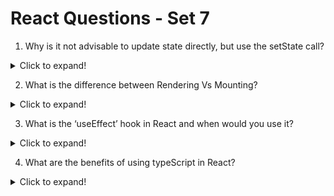 # React Questions - Set 7

1. Why is it not advisable to update state directly, but use the setState call?

<details>
    <summary>Click to expand!</summary>

The conventional way to update state is to use the setState call. Without using it, the user would still be able to modify the state, but it would not update the DOM to reflect the new state.

</details>

2. What is the difference between Rendering Vs Mounting?

<details>
    <summary>Click to expand!</summary>

# Rendering:
Rendering refers to the process of generating the user interface (UI) based on the component's state and props. It happens when a component is converted into DOM elements.

# Mounting:  
Mounting is a specific phase in the React component lifecycle when a component is inserted into the DOM for the first time. It is part of the initial rendering process.

</details>


3. What is the ‘useEffect’ hook in React and when would you use it?

<details>
    <summary>Click to expand!</summary>

The useEffect hook is used in React to perform side effects such as fetching data, updating the document title, or adding event listeners. It allows you to run a function after rendering a component, and optionally specify dependencies that should trigger a re-run of the function.

</details>

4. What are the benefits of using typeScript in React?

<details>
    <summary>Click to expand!</summary>

✅ Static Typing – Catches errors at compile time, reducing runtime bugs.
🧠 Better Autocomplete & IntelliSense – Improved editor support for props, state, functions, etc.
📦 Improved Code Readability & Maintainability – Easier for teams to understand data flow.
🔄 Refactoring is safer – TS makes it easier to update and refactor code with confidence.
🔍 Early Bug Detection – Especially useful in large apps with complex components.

</details>